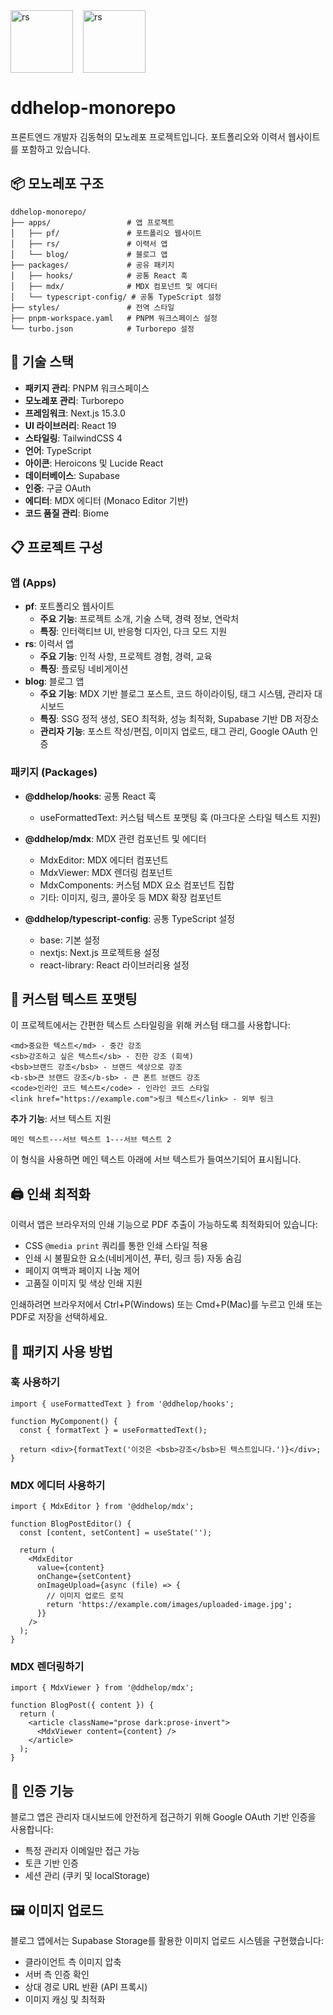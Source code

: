 <div style="display: flex; gap: 16px;">
  <img src="https://github.com/user-attachments/assets/dce34e9d-6bd8-4231-863d-c99ac37400bc" alt="rs" width="100"/>
  <img src="https://github.com/user-attachments/assets/ce66bea6-0046-4648-8fd9-896e9082e14f" alt="rs" width="100"/>
</div>

# ddhelop-monorepo

프론트엔드 개발자 김동혁의 모노레포 프로젝트입니다. 포트폴리오와 이력서 웹사이트를 포함하고 있습니다.

## 📦 모노레포 구조

```
ddhelop-monorepo/
├── apps/                 # 앱 프로젝트
│   ├── pf/               # 포트폴리오 웹사이트
│   ├── rs/               # 이력서 앱
│   └── blog/             # 블로그 앱
├── packages/             # 공유 패키지
│   ├── hooks/            # 공통 React 훅
│   ├── mdx/              # MDX 컴포넌트 및 에디터
│   └── typescript-config/ # 공통 TypeScript 설정
├── styles/               # 전역 스타일
├── pnpm-workspace.yaml   # PNPM 워크스페이스 설정
└── turbo.json            # Turborepo 설정
```

## 🔧 기술 스택

- **패키지 관리**: PNPM 워크스페이스
- **모노레포 관리**: Turborepo
- **프레임워크**: Next.js 15.3.0
- **UI 라이브러리**: React 19
- **스타일링**: TailwindCSS 4
- **언어**: TypeScript
- **아이콘**: Heroicons 및 Lucide React
- **데이터베이스**: Supabase
- **인증**: 구글 OAuth
- **에디터**: MDX 에디터 (Monaco Editor 기반)
- **코드 품질 관리**: Biome

## 📋 프로젝트 구성

### 앱 (Apps)

- **pf**: 포트폴리오 웹사이트
  - **주요 기능**: 프로젝트 소개, 기술 스택, 경력 정보, 연락처
  - **특징**: 인터랙티브 UI, 반응형 디자인, 다크 모드 지원
- **rs**: 이력서 앱
  - **주요 기능**: 인적 사항, 프로젝트 경험, 경력, 교육
  - **특징**: 플로팅 네비게이션
- **blog**: 블로그 앱
  - **주요 기능**: MDX 기반 블로그 포스트, 코드 하이라이팅, 태그 시스템, 관리자 대시보드
  - **특징**: SSG 정적 생성, SEO 최적화, 성능 최적화, Supabase 기반 DB 저장소
  - **관리자 기능**: 포스트 작성/편집, 이미지 업로드, 태그 관리, Google OAuth 인증

### 패키지 (Packages)

- **@ddhelop/hooks**: 공통 React 훅

  - useFormattedText: 커스텀 텍스트 포맷팅 훅 (마크다운 스타일 텍스트 지원)

- **@ddhelop/mdx**: MDX 관련 컴포넌트 및 에디터

  - MdxEditor: MDX 에디터 컴포넌트
  - MdxViewer: MDX 렌더링 컴포넌트
  - MdxComponents: 커스텀 MDX 요소 컴포넌트 집합
  - 기타: 이미지, 링크, 콜아웃 등 MDX 확장 컴포넌트

- **@ddhelop/typescript-config**: 공통 TypeScript 설정
  - base: 기본 설정
  - nextjs: Next.js 프로젝트용 설정
  - react-library: React 라이브러리용 설정

## 📝 커스텀 텍스트 포맷팅

이 프로젝트에서는 간편한 텍스트 스타일링을 위해 커스텀 태그를 사용합니다:

```
<md>중요한 텍스트</md> - 중간 강조
<sb>강조하고 싶은 텍스트</sb> - 진한 강조 (회색)
<bsb>브랜드 강조</bsb> - 브랜드 색상으로 강조
<b-sb>큰 브랜드 강조</b-sb> - 큰 폰트 브랜드 강조
<code>인라인 코드 텍스트</code> - 인라인 코드 스타일
<link href="https://example.com">링크 텍스트</link> - 외부 링크
```

**추가 기능**: 서브 텍스트 지원

```
메인 텍스트---서브 텍스트 1---서브 텍스트 2
```

이 형식을 사용하면 메인 텍스트 아래에 서브 텍스트가 들여쓰기되어 표시됩니다.

## 🖨 인쇄 최적화

이력서 앱은 브라우저의 인쇄 기능으로 PDF 추출이 가능하도록 최적화되어 있습니다:

- CSS `@media print` 쿼리를 통한 인쇄 스타일 적용
- 인쇄 시 불필요한 요소(네비게이션, 푸터, 링크 등) 자동 숨김
- 페이지 여백과 페이지 나눔 제어
- 고품질 이미지 및 색상 인쇄 지원

인쇄하려면 브라우저에서 Ctrl+P(Windows) 또는 Cmd+P(Mac)를 누르고 인쇄 또는 PDF로 저장을 선택하세요.

## 🧩 패키지 사용 방법

### 훅 사용하기

```tsx
import { useFormattedText } from '@ddhelop/hooks';

function MyComponent() {
  const { formatText } = useFormattedText();

  return <div>{formatText('이것은 <bsb>강조</bsb>된 텍스트입니다.')}</div>;
}
```

### MDX 에디터 사용하기

```tsx
import { MdxEditor } from '@ddhelop/mdx';

function BlogPostEditor() {
  const [content, setContent] = useState('');

  return (
    <MdxEditor
      value={content}
      onChange={setContent}
      onImageUpload={async (file) => {
        // 이미지 업로드 로직
        return 'https://example.com/images/uploaded-image.jpg';
      }}
    />
  );
}
```

### MDX 렌더링하기

```tsx
import { MdxViewer } from '@ddhelop/mdx';

function BlogPost({ content }) {
  return (
    <article className="prose dark:prose-invert">
      <MdxViewer content={content} />
    </article>
  );
}
```

## 🔐 인증 기능

블로그 앱은 관리자 대시보드에 안전하게 접근하기 위해 Google OAuth 기반 인증을 사용합니다:

- 특정 관리자 이메일만 접근 가능
- 토큰 기반 인증
- 세션 관리 (쿠키 및 localStorage)

## 🖼️ 이미지 업로드

블로그 앱에서는 Supabase Storage를 활용한 이미지 업로드 시스템을 구현했습니다:

- 클라이언트 측 이미지 압축
- 서버 측 인증 확인
- 상대 경로 URL 반환 (API 프록시)
- 이미지 캐싱 및 최적화
